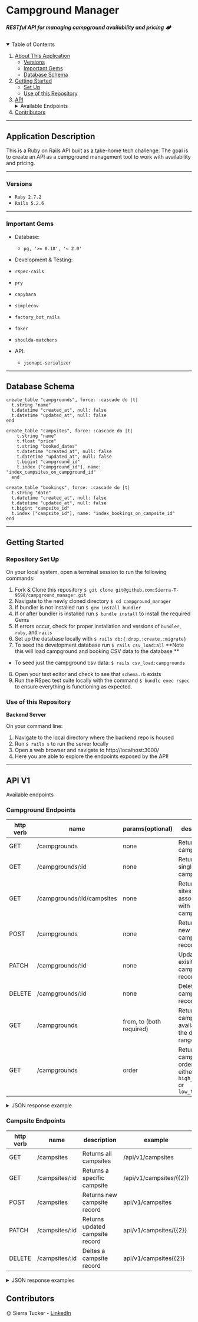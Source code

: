 # Campground Manager

#####  RESTful API for managing campground availability and pricing 🏕

<details open="open">
  <summary>Table of Contents</summary>
  <ol>
     <li>
      <a href="#application-description">About This Application</a>
      <ul>
        <li><a href="#versions">Versions</a></li>
        <li><a href="#important-gems">Important Gems</a></li>
        <li><a href="#database-schema">Database Schema</a></li>
      </ul>
    </li>
    <li>
      <a href="#getting-started">Getting Started</a>
      <ul>
        <li><a href="#repository-set-up">Set Up</a></li>
        <li><a href="#use-of-this-repository">Use of this Repository</a>
    </li>
    </ul>
    <li>
      <a href="#api">API</a>
      <details>
        <summary>Available Endpoints</summary>
        <ul>
          <li><a href="#campground-endpoints">Campground Endpoints</a></li>
          <li><a href="#campsite-endpoints">Campsite Endpoints</a></li>
        </ul>
      </details>
    </li>
    <li><a href="#contributors">Contributors</a></li>
  </ol>
</details>

----------

## Application Description

This is a Ruby on Rails API built as a take-home tech challenge. The goal is to create an API as a campground management tool to work with availability and pricing. 

----------

### Versions

- `Ruby 2.7.2`
- `Rails 5.2.6`

----------

### Important Gems
- Database:
  - `pg, '>= 0.18', '< 2.0'`

- Development & Testing: 
 - `rspec-rails`
 - `pry`
 - `capybara`
 - `simplecov`
 - `factory_bot_rails`
 - `faker`
 - `shoulda-matchers`


- API: 
  - `jsonapi-serializer`

----------

## Database Schema
  ```
  create_table "campgrounds", force: :cascade do |t|
    t.string "name"
    t.datetime "created_at", null: false
    t.datetime "updated_at", null: false
  end
```
```
create_table "campsites", force: :cascade do |t|
    t.string "name"
    t.float "price"
    t.string "booked_dates"
    t.datetime "created_at", null: false
    t.datetime "updated_at", null: false
    t.bigint "campground_id"
    t.index ["campground_id"], name: "index_campsites_on_campground_id"
  end
  ```
  ```
create_table "bookings", force: :cascade do |t|
    t.string "date"
    t.datetime "created_at", null: false
    t.datetime "updated_at", null: false
    t.bigint "campsite_id"
    t.index ["campsite_id"], name: "index_bookings_on_campsite_id"
  end
  ```
----------

## Getting Started

### Repository Set Up
On your local system, open a terminal session to run the following commands:
1. Fork & Clone this repository `$ git clone git@github.com:Sierra-T-9598/campground_manager.git`
2. Navigate to the newly cloned directory `$ cd campground_manager`
3. If bundler is not installed run `$ gem install bundler`
4. If or after bundler is installed run `$ bundle install` to install the required Gems
5. If errors occur, check for proper installation and versions of `bundler`, `ruby`, and `rails`
6. Set up the database locally with `$ rails db:{:drop,:create,:migrate}`
7. To seed the development database run `$ rails csv_load:all`  **Note this will load campground and booking CSV data to the database **
  - To seed just the campground csv data: `$ rails csv_load:campgrounds`
8. Open your text editor and check to see that `schema.rb` exists
9. Run the RSpec test suite locally with the command `$ bundle exec rspec` to ensure everything is functioning as expected.

### Use of this Repository

**Backend Server**
 
On your command line:
1. Navigate to the local directory where the backend repo is housed
2. Run `$ rails s` to run the server locally
3. Open a web browser and navigate to http://localhost:3000/ 
4. Here you are able to explore the endpoints exposed by the API!

----------

## API V1
Available endpoints


### Campground Endpoints

| http verb | name | params(optional) | description | example |
| --- | --- | --- | --- | --- |
| GET | /campgrounds | none | Returns all campgrounds | /api/v1/campgrounds |
| GET | /campgrounds/:id | none | Returns a single campground | /api/v1/campgrounds/{{2}}|
| GET | /campgrounds/:id/campsites | none | Returns all sites associated with a campground | /api/v1/campgrounds/{{2}}/campsites |
| POST | /campgrounds | none | Returns a new campground record | /api/v1/campgrounds |
| PATCH | /campgrounds/:id | none | Updates an exisiting campground record | /api/v1/campgrounds/{{2}} |
| DELETE | /campgrounds/:id |none| Deletes a campground record | /api/v1/campgrounds/{{2}} |
| GET | /campgrounds | from, to (both required) | Returns all campgrounds available for the date range | /api/v1/campgrounds?from={date}&to={date} |
| GET | /campgrounds | order | Returns all campgrounds ordered by either `high_to_low` or `low_to_high` | /api/v1/campgrounds?order=high_to_low |

<details>
    <summary> JSON response example </summary>

One Campground:
  ```
  {
    "data": {
        "id": "1",
        "type": "campground",
        "attributes": {
            "name": "Bicentennial Campground",
            "booked_dates": [
                "[\"4/5/22\", \"4/6/22\", \"5/5/22\"], 01",
                "[\"5/5/22\", \"5/6/22\", \"5/7/22\"], 02",
                "[\"5/7/22\", \"5/8/22\"], 03"
            ],
            "price_range": "$33.0 to $35.0"
        }
    }
}
```

</details>


### Campsite Endpoints

| http verb | name | description | example |
| --- | --- | --- | --- |
| GET | /campsites |  Returns all campsites | /api/v1/campsites |
| GET | /campsites/:id | Returns a specific campsite | /api/v1/campsites/{{2}} |
| POST | /campsites | Returns new campsite record | api/v1/campsites |
| PATCH | /campsites/:id | Returns updated campsite record | api/v1/campsites/{{2}} |
| DELETE | /campsites/:id | Deltes a campsite record | api/v1/campsites{{2}} |


<details>
  <summary> JSON response examples </summary>

One Campsite:
  
  ```
  {
    "data": {
        "id": "2",
        "type": "campsite",
        "attributes": {
            "name": "02",
            "booked_dates": [
                "5/5/22",
                "5/6/22",
                "5/7/22"
            ],
            "price": 33.0
        }
    }
}
```

</details>

## Contributors 
🌞 Sierra Tucker - [LinkedIn](https://www.linkedin.com/in/sierra-tucker-a254201a8/)
